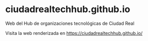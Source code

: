# ciudadrealtechhub.github.io
Web del Hub de organizaciones tecnológicas de Ciudad Real


Visita la web renderizada en https://ciudadrealtechhub.github.io/

